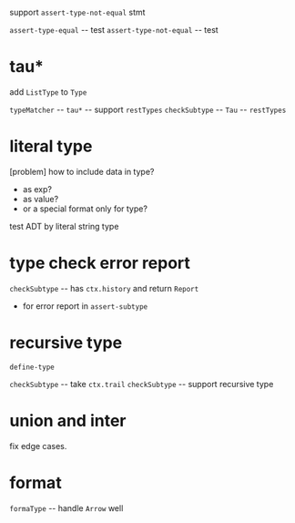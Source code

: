 support `assert-type-not-equal` stmt

`assert-type-equal` -- test
`assert-type-not-equal` -- test

# tau*

add `ListType` to `Type`

`typeMatcher` -- `tau*` -- support `restTypes`
`checkSubtype` -- `Tau` -- `restTypes`

# literal type

[problem] how to include data in type?

- as exp?
- as value?
- or a special format only for type?

test ADT by literal string type

# type check error report

`checkSubtype` -- has `ctx.history` and return `Report`

- for error report in `assert-subtype`

# recursive type

`define-type`

`checkSubtype` -- take `ctx.trail`
`checkSubtype` -- support recursive type

# union and inter

fix edge cases.

# format

`formaType` -- handle `Arrow` well
